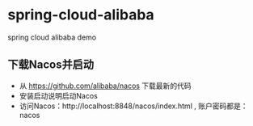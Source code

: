 # spring-cloud-alibaba
spring cloud alibaba demo
##  下载Nacos并启动
- 从 https://github.com/alibaba/nacos 下载最新的代码   
- 安装启动说明启动Nacos
- 访问Nacos：http://localhost:8848/nacos/index.html , 账户密码都是：nacos

